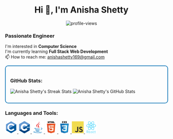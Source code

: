 <h1 align="center">Hi 👋, I'm Anisha Shetty</h1>

<p align="center">
  <img src="https://komarev.com/ghpvc/?username=Anishashettty&label=Profile%20views&color=0e75b6&style=flat" alt="profile-views" />
</p>

<h3 align="left">Passionate Engineer</h3>

<p align="left">
  I'm interested in <strong>Computer Science</strong> <br>
  I'm currently learning <strong>Full Stack Web Development</strong> <br>
  📫 How to reach me: <a href="mailto:anishashetty169@gmail.com">anishashetty169@gmail.com</a>
</p>

<!-- Boxed container for the stats section without sliding -->
<div style="border: 2px solid #0e75b6; padding: 15px; border-radius: 10px; width: 100%; max-width: 800px; margin: auto;">

<h3 align="left">GitHub Stats:</h3>

<p align="left">
  <img src="https://github-readme-streak-stats.herokuapp.com?user=Anishashettty&theme=blue-green&hide_border=true" alt="Anisha Shetty's Streak Stats" />
  <img src="https://github-readme-stats.vercel.app/api?username=Anishashettty&count_private=true&show_icons=true&hide_border=true&theme=blue-green" alt="Anisha Shetty's GitHub Stats" />
</p>

</div>

<h3 align="left">Languages and Tools:</h3>

<p align="left">
  <a href="https://www.cprogramming.com/" target="_blank" rel="noreferrer">
    <img src="https://raw.githubusercontent.com/devicons/devicon/master/icons/c/c-original.svg" alt="C" width="40" height="40" />
  </a>
  <a href="https://www.w3schools.com/cpp/" target="_blank" rel="noreferrer">
    <img src="https://raw.githubusercontent.com/devicons/devicon/master/icons/cplusplus/cplusplus-original.svg" alt="C++" width="40" height="40" />
  </a>
  <a href="https://www.java.com" target="_blank" rel="noreferrer">
    <img src="https://raw.githubusercontent.com/devicons/devicon/master/icons/java/java-original.svg" alt="Java" width="40" height="40" />
  </a>
  <a href="https://www.w3.org/html/" target="_blank" rel="noreferrer">
    <img src="https://raw.githubusercontent.com/devicons/devicon/master/icons/html5/html5-original-wordmark.svg" alt="HTML" width="40" height="40" />
  </a>
  <a href="https://www.w3schools.com/css/" target="_blank" rel="noreferrer">
    <img src="https://raw.githubusercontent.com/devicons/devicon/master/icons/css3/css3-original-wordmark.svg" alt="CSS" width="40" height="40" />
  </a>
  <a href="https://developer.mozilla.org/en-US/docs/Web/JavaScript" target="_blank" rel="noreferrer">
    <img src="https://raw.githubusercontent.com/devicons/devicon/master/icons/javascript/javascript-original.svg" alt="JavaScript" width="40" height="40" />
  </a>
  <a href="https://reactjs.org/" target="_blank" rel="noreferrer">
    <img src="https://raw.githubusercontent.com/devicons/devicon/master/icons/react/react-original-wordmark.svg" alt="React" width="40" height="40" />
  </a>
</p>
